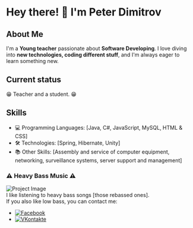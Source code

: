 # Hey there! 👋 I'm Peter Dimitrov

## About Me
I'm a **Young teacher** passionate about **Software Developing**. I love diving into **new technologies, coding different stuff**, and I'm always eager to learn something new.

## Current status
:grin: Teacher and a student. :grin:

## Skills
- 💻 Programming Languages: [Java, C#, JavaScript, MySQL, HTML & CSS]
- 🛠️ Technologies: [Spring, Hibernate, Unity]
- 📚 Other Skills: [Assembly and service of computer equipment, networking, surveillance systems, server support and management]

### ⚠ Heavy Bass Music ⚠
![Project Image](https://i.ibb.co/C1LZP6Y/testbaskasamen.png)  
I like listening to heavy bass songs [those rebassed ones].  
If you also like low bass, you can contact me:
- [![Facebook](https://img.shields.io/badge/Facebook-Profile-blue?style=flat-square&logo=facebook&logoColor=white)](https://www.facebook.com/profile.php?id=100026242775661)
- [![VKontakte](https://img.shields.io/badge/VKontakte-Profile-blue?style=flat-square&logo=vk&logoColor=white)](https://vk.com/id817756413)
<!--
**prdimitrov/prdimitrov** is a ✨ _special_ ✨ repository because its `README.md` (this file) appears on your GitHub profile.

Here are some ideas to get you started:

- 🔭 I’m currently working on ...
- 🌱 I’m currently learning ...
- 👯 I’m looking to collaborate on ...
- 🤔 I’m looking for help with ...
- 💬 Ask me about ...
- 📫 How to reach me: ...
- 😄 Pronouns: ...
- ⚡ Fun fact: ...
-->
